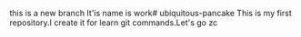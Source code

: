 this is a new branch It'is name is work# ubiquitous-pancake
This is my first repository.I create it for learn git commands.Let's go zc
